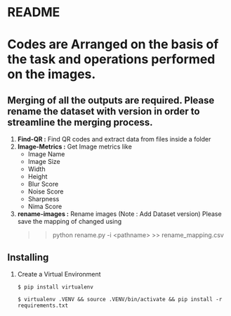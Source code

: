 # README

# Codes are Arranged on the basis of the task and operations performed on the images.
## Merging of all the outputs are required. Please rename the dataset with version in order to streamline the merging process.

1. **Find-QR :** Find QR codes and extract data from files inside a folder
2. **Image-Metrics :**  Get Image metrics like 
    - Image Name
    - Image Size
    - Width
    - Height
    - Blur Score
    - Noise Score
    - Sharpness
    - Nima Score
1. **rename-images :** Rename images (Note : Add Dataset version) Please save the mapping of changed using 
    >> python rename.py -i \<pathname> >> rename_mapping.csv

## Installing
1.  Create a Virtual Environment

    `$ pip install virtualenv`

    `$ virtualenv .VENV && source .VENV/bin/activate && pip install -r requirements.txt`

